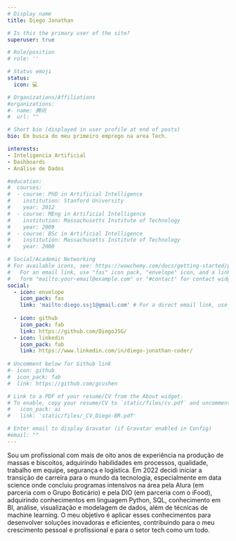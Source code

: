 ```yaml
---
# Display name
title: Diego Jonathan

# Is this the primary user of the site?
superuser: true

# Role/position
# role: ''

# Status emoji
status: 
  icon: 💻

# Organizations/Affiliations
#organizations:
#- name: 腾讯
#  url: ""

# Short bio (displayed in user profile at end of posts)
bio: Em busca do meu primeiro emprego na area Tech.

interests:
- Inteligencia Artificial
- Dashboards
- Análise de Dados

#education:
#  courses:
#  - course: PhD in Artificial Intelligence
#    institution: Stanford University
#    year: 2012
#  - course: MEng in Artificial Intelligence
#    institution: Massachusetts Institute of Technology
#    year: 2009
#  - course: BSc in Artificial Intelligence
#    institution: Massachusetts Institute of Technology
#    year: 2008

# Social/Academic Networking
# For available icons, see: https://wowchemy.com/docs/getting-started/page-builder/#icons
#   For an email link, use "fas" icon pack, "envelope" icon, and a link in the
#   form "mailto:your-email@example.com" or "#contact" for contact widget.
social:
  - icon: envelope
    icon_pack: fas
    link: 'mailto:diego.ssj1@gmail.com' # For a direct email link, use "mailto:test@example.org".
  
  - icon: github
    icon_pack: fab
    link: https://github.com/DiegoJSG/
  - icon: linkedin
    icon_pack: fab
    link: https://www.linkedin.com/in/diego-jonathan-coder/
  
# Uncomment below for Github link
#- icon: github
#  icon_pack: fab
#  link: https://github.com/gcushen

# Link to a PDF of your resume/CV from the About widget.
# To enable, copy your resume/CV to `static/files/cv.pdf` and uncomment the lines below.
#   icon_pack: ai
#   link: 'static/files/_CV_Diego-BR.pdf'

# Enter email to display Gravatar (if Gravatar enabled in Config)
#email: ""
---
```


Sou um profissional com mais de oito anos de experiência na produção de massas e biscoitos, adquirindo habilidades em processos, qualidade, trabalho em equipe, segurança e logística. Em 2022 decidi iniciar a transição de carreira para o mundo da tecnologia, especialmente em data science onde concluiu programas intensivos na área pela Alura (em parceria com o Grupo Boticário) e pela DIO (em parceria com o iFood), adquirindo conhecimentos em linguagem Python, SQL, conhecimento em BI, análise, visualização e modelagem de dados, além de técnicas de machine learning. O meu objetivo é aplicar esses conhecimentos para desenvolver soluções inovadoras e eficientes, contribuindo para o meu crescimento pessoal e profissional e para o setor tech como um todo.


